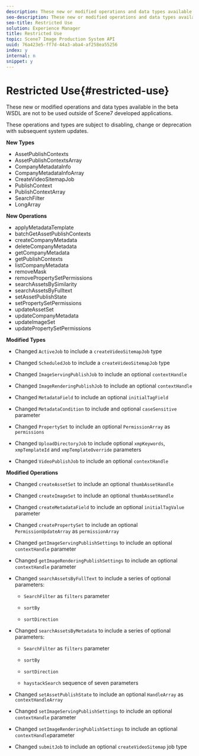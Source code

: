 ```yaml
---
description: These new or modified operations and data types available in the beta WSDL are not to be used outside of Scene7 developed applications.
seo-description: These new or modified operations and data types available in the beta WSDL are not to be used outside of Scene7 developed applications.
seo-title: Restricted Use
solution: Experience Manager
title: Restricted Use
topic: Scene7 Image Production System API
uuid: 76a423e5-ff7d-44a3-aba4-af258ea55256
index: y
internal: n
snippet: y
---
```


# Restricted Use{#restricted-use}

These new or modified operations and data types available in the beta WSDL are not to be used outside of Scene7 developed applications.

These operations and types are subject to disabling, change or deprecation with subsequent system updates.

**New Types**

* AssetPublishContexts 
* AssetPublishContextsArray 
* CompanyMetadataInfo 
* CompanyMetadataInfoArray 
* CreateVideoSitemapJob 
* PublishContext 
* PublishContextArray 
* SearchFilter 
* LongArray

**New Operations**

* applyMetadataTemplate 
* batchGetAssetPublishContexts 
* createCompanyMetadata 
* deleteCompanyMetadata 
* getCompanyMetadata 
* getPublishContexts 
* listCompanyMetadata 
* removeMask 
* removePropertySetPermissions 
* searchAssetsBySimilarity 
* searchAssetsByFulltext 
* setAssetPublishState 
* setPropertySetPermissions 
* updateAssetSet 
* updateCompanyMetadata 
* updateImageSet 
* updatePropertySetPermissions

**Modified Types**

* Changed `ActiveJob` to include a `createVideoSitemapJob` type 

* Changed `ScheduledJob` to include a `createVideoSitemapJob` type 

* Changed `ImageServingPublishJob` to include an optional `contextHandle`

* Changed `ImageRenderingPublishJob` to include an optional `contextHandle`

* Changed `MetadataField` to include an optional `initialTagField`

* Changed `MetadataCondition` to include and optional `caseSensitive` parameter 

* Changed `PropertySet` to include an optional `PermissionArray` as `permissions`

* Changed `UploadDirectoryJob` to include optional `xmpKeywords`, `xmpTemplateId` and `xmpTemplateOverride` parameters 

* Changed `VideoPublishJob` to include an optional `contextHandle`

**Modified Operations**

* Changed `createAssetSet` to include an optional `thumbAssetHandle`

* Changed `createImageSet` to include an optional `thumbAssetHandle`

* Changed `createMetadataField` to include an optional `initialTagValue` parameter 

* Changed `createPropertySet` to include an optional `PermissionUpdateArray` as `permissionArray`

* Changed `getImageServingPublishSettings` to include an optional `contextHandle` parameter 

* Changed `getImageRenderingPublishSettings` to include an optional `contextHandle` parameter 

* Changed `searchAssetsByFullText` to include a series of optional parameters:

    * `SearchFilter` as `filters` parameter 
    
    * `sortBy`
    * `sortDirection`

* Changed `searchAssetsByMetadata` to include a series of optional parameters:

    * `SearchFilter` as `filters` parameter 
    
    * `sortBy`
    * `sortDirection`
    * `haystackSearch` sequence of seven parameters

* Changed `setAssetPublishState` to include an optional `HandleArray` as `contextHandleArray`

* Changed `setImageServingPublishSettings` to include an optional `contextHandle` parameter 

* Changed `setImageRenderingPublishSettings` to include an optional `contextHandle`parameter 

* Changed `submitJob` to include an optional `createVideoSitemap` job type

